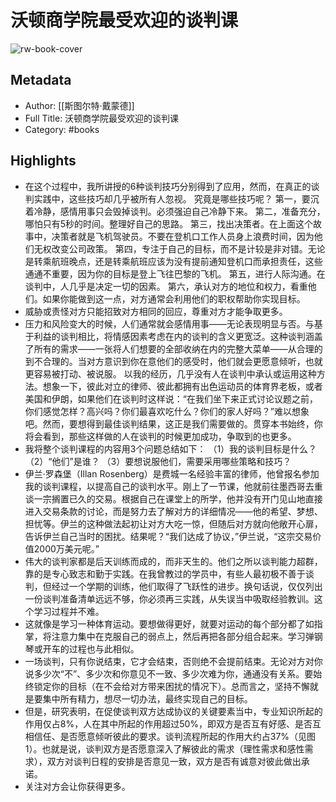 # 沃顿商学院最受欢迎的谈判课

![rw-book-cover](https://weread-1258476243.file.myqcloud.com/weread/cover/44/YueWen_22671792/s_YueWen_22671792.jpg)

## Metadata
- Author: [[斯图尔特·戴蒙德]]
- Full Title: 沃顿商学院最受欢迎的谈判课
- Category: #books

## Highlights
- 在这个过程中，我所讲授的6种谈判技巧分别得到了应用，然而，在真正的谈判实践中，这些技巧却几乎被所有人忽视。
  究竟是哪些技巧呢？
  第一，要沉着冷静，感情用事只会毁掉谈判。必须强迫自己冷静下来。
  第二，准备充分，哪怕只有5秒的时间。整理好自己的思路。
  第三，找出决策者。在上面这个故事中，决策者就是飞机驾驶员。不要在登机口工作人员身上浪费时间，因为他们无权改变公司政策。
  第四，专注于自己的目标，而不是计较是非对错。无论是转乘航班晚点，还是转乘航班应该为没有提前通知登机口而承担责任，这些通通不重要，因为你的目标是登上飞往巴黎的飞机。
  第五，进行人际沟通。在谈判中，人几乎是决定一切的因素。
  第六，承认对方的地位和权力，看重他们。如果你能做到这一点，对方通常会利用他们的职权帮助你实现目标。
- 威胁或责怪对方只能招致对方相同的回应，尊重对方才能争取更多。
- 压力和风险变大的时候，人们通常就会感情用事——无论表现明显与否。与基于利益的谈判相比，将情感因素考虑在内的谈判的含义更宽泛。这种谈判涵盖了所有的需求——一张将人们想要的全部收纳在内的完整大菜单——从合理的到不合理的。当对方意识到你在意他们的感受时，他们就会更愿意倾听，也就更容易被打动、被说服。
  以我的经历，几乎没有人在谈判中承认或运用这种方法。想象一下，彼此对立的律师、彼此都拥有出色运动员的体育界老板，或者美国和伊朗，如果他们在谈判时这样说：“在我们坐下来正式讨论议题之前，你们感觉怎样？高兴吗？你们最喜欢吃什么？你们的家人好吗？”难以想象吧。然而，要想得到最佳谈判结果，这正是我们需要做的。贯穿本书始终，你将会看到，那些这样做的人在谈判的时候更加成功，争取到的也更多。
- 我将整个谈判课程的内容用3个问题总结如下：
  （1）我的谈判目标是什么？
  （2）“他们”是谁？
  （3）要想说服他们，需要采用哪些策略和技巧？
- 伊兰·罗森堡（Illan Rosenberg）是费城一名经验丰富的律师，他曾报名参加我的谈判课程，以提高自己的谈判水平。刚上了一节课，他就前往墨西哥去重谈一宗搁置已久的交易。根据自己在课堂上的所学，他并没有开门见山地直接进入交易条款的讨论，而是努力去了解对方的详细情况——他的希望、梦想、担忧等。伊兰的这种做法起初让对方大吃一惊，但随后对方就向他敞开心扉，告诉伊兰自己当时的困扰。结果呢？“我们达成了协议，”伊兰说，“这宗交易价值2000万美元呢。”
- 伟大的谈判家都是后天训练而成的，而非天生的。他们之所以谈判能力超群，靠的是专心致志和勤于实践。在我曾教过的学员中，有些人最初极不善于谈判，但经过一个学期的训练，他们取得了飞跃性的进步。换句话说，仅仅列出一份谈判准备清单远远不够，你必须再三实践，从失误当中吸取经验教训。这个学习过程并不难。
- 这就像是学习一种体育运动。要想做得更好，就要对运动的每个部分都了如指掌，将注意力集中在克服自己的弱点上，然后再把各部分组合起来。学习弹钢琴或开车的过程也与此相似。
- 一场谈判，只有你说结束，它才会结束，否则绝不会提前结束。无论对方对你说多少次“不”、多少次和你意见不一致、多少次难为你，通通没有关系。要始终锁定你的目标（在不会给对方带来困扰的情况下）。总而言之，坚持不懈就是要集中所有精力，想尽一切办法，最终实现自己的目标。
- 但是，研究表明，在促使谈判双方达成协议的关键要素当中，专业知识所起的作用仅占8%，人在其中所起的作用超过50%，即双方是否互有好感、是否互相信任、是否愿意倾听彼此的要求。谈判流程所起的作用大约占37%（见图1）。也就是说，谈判双方是否愿意深入了解彼此的需求（理性需求和感性需求），双方对谈判日程的安排是否意见一致，双方是否有诚意对彼此做出承诺。
- 关注对方会让你获得更多。
